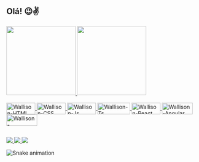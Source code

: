 ## Olá! 😉✌

<div>
  <a href="https://www.linkedin.com/in/wallison-batista-614452181/">
  <img height="180em" src="https://github-readme-stats.vercel.app/api?username=wallisonBatista&show_icons=true&theme=dracula&include_all_commits=true&count_private=true"/>
  <img height="180em" src="https://github-readme-stats.vercel.app/api/top-langs/?username=wallisonBatista&layout=compact&langs_count=7&theme=dracula"/>
</div>

<div style="display: inline_block"><br>
  <img align="center" alt="Wallison-HTML" height="30" width="75" src="https://img.shields.io/badge/HTML5-E34F26?style=for-the-badge&logo=html5&logoColor=white">
  <img align="center" alt="Wallison-CSS" height="30" width="75" src="https://img.shields.io/badge/CSS3-1572B6?style=for-the-badge&logo=css3&logoColor=white">
  <img align="center" alt="Wallison-Js" height="30" width="75" src="https://img.shields.io/badge/JavaScript-F7DF1E?style=for-the-badge&logo=javascript&logoColor=black">
  <img align="center" alt="Wallison-Ts" height="30" width="85" src="https://img.shields.io/badge/TypeScript-007ACC?style=for-the-badge&logo=typescript&logoColor=white">
  <img align="center" alt="Wallison-React" height="30" width="75" src="https://img.shields.io/badge/React-20232A?style=for-the-badge&logo=react&logoColor=61DAFB">
  <img align="center" alt="Wallison-Angular" height="30" width="80" src="https://img.shields.io/badge/Angular-DD0031?style=for-the-badge&logo=angular&logoColor=white">
  <img align="center" alt="Wallison-Springboot" height="30" width="80" src="https://img.shields.io/badge/Spring-6DB33F?style=for-the-badge&logo=spring&logoColor=white">	
</div>

##
  
<div>
  <a href="https://instagram.com/wallisongbatista" target="_blank">
    <img src="https://img.shields.io/badge/-Instagram-%23E4405F?style=for-the-badge&logo=instagram&logoColor=white" target="_blank">
  </a>
  <a href="https://www.linkedin.com/in/wallison-batista-614452181/" target="_blank">
    <img src="https://img.shields.io/badge/-LinkedIn-%230077B5?style=for-the-badge&logo=linkedin&logoColor=white" target="_blank">
  </a> 
  <a href="https://wallisonb.itch.io/scripticons" target="_blank">
    <img src="https://img.shields.io/badge/Itch.io-FA5C5C?style=for-the-badge&logo=itch.io&logoColor=white" target="_blank">
  </a>  
  
  
  ![Snake animation](https://github.com/wallisonBatista/wallisonBatista/blob/output/github-contribution-grid-snake.svg)
  
</div>

##
##

